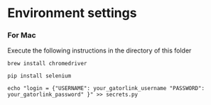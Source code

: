 # Environment settings

### For Mac

Execute the following instructions in the directory of this folder

`brew install chromedriver `

`pip install selenium `

``` echo "login = {"USERNAME": your_gatorlink_username "PASSWORD": your_gatorlink_password" }" >> secrets.py ```